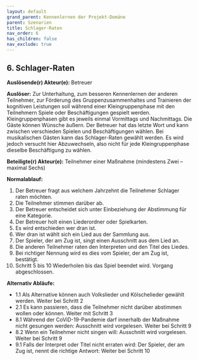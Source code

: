 ```yaml
---
layout: default
grand_parent: Kennenlernen der Projekt-Domäne
parent: Szenarien
title: Schlager-Raten
nav_order: 6
has_children: false
nav_exclude: true
---
```


## 6. Schlager-Raten

**Auslösende(r) Akteur(e):**   Betreuer

**Auslöser:** Zur Unterhaltung, zum besseren Kennenlernen der anderen Teilnehmer, zur Förderung des Gruppenzusammenhaltes und Trainieren der kognitiven Leistungen soll während einer Kleingruppenphase mit den Teilnehmern Spiele oder Beschäftigungen gespielt werden. Kleingruppenphasen gibt es jeweils einmal Vormittags und Nachmittags. Die Gäste können Wünsche äußern. Der Betreuer hat das letzte Wort und kann zwischen verschieden Spielen und Beschäftigungen wählen. Bei musikalischen Gästen kann das Schlager-Raten gewählt werden. Es wird jedoch versucht hier Abzuwechseln, also nicht für jede Kleingruppenphase dieselbe Beschäftigung zu wählen. 

**Beteiligte(r) Akteur(e):**   Teilnehmer einer Maßnahme (mindestens Zwei – maximal Sechs)

**Normalablauf:**
1. Der Betreuer fragt aus welchem Jahrzehnt die Teilnehmer Schlager raten möchten. 
2. Die Teilnehmer stimmen darüber ab. 
3. Der Betreuer entscheidet sich unter Einbeziehung der Abstimmung für eine Kategorie.
4. Der Betreuer holt einen Liederordner oder Spielkarten. 
5. Es wird entschieden wer dran ist. 
6. Wer dran ist wählt sich ein Lied aus der Sammlung aus.
7. Der Spieler, der am Zug ist, singt einen Ausschnitt aus dem Lied an. 
8. Die anderen Teilnehmer raten den Interpreten und den Titel des Liedes.
9. Bei richtiger Nennung wird es dies vom Spieler, der am Zug ist, bestätigt. 
10. Schritt 5 bis 10 Wiederholen bis das Spiel beendet wird. Vorgang abgeschlossen. 

**Alternativ Abläufe:**
* 1.1 Als Alternative können auch Volkslieder und Kölschelieder gewählt werden. Weiter bei Schritt 2
* 2.1 Es kann passieren, dass die Teilnehmer nicht darüber abstimmen wollen oder können. Weiter mit Schritt 3
* 8.1 Während der CoViD-19-Pandemie darf innerhalb der Maßnahme nicht gesungen werden: Ausschnitt wird vorgelesen. Weiter bei Schritt 9
* 8.2 Wenn ein Teilnehmer nicht singen will: Ausschnitt wird vorgelesen. Weiter bei Schritt 9
* 9.1 Falls der Interpret oder Titel nicht erraten wird: Der Spieler, der am Zug ist,  nennt die richtige Antwort: Weiter bei Schritt 10